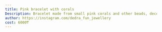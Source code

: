 ```yaml
---
title: Pink bracelet with corals
Description: Bracelet made from small pink corals and other beads, decorated with flowers
author: https://instagram.com/dedra_fun_jewellery
cost: 6000₸
---
```

